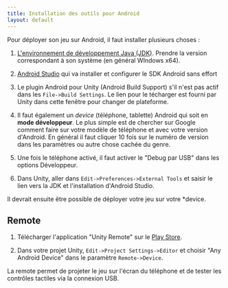 ```yaml
---
title: Installation des outils pour Android
layout: default
---
```


Pour déployer son jeu sur Android, il faut installer plusieurs choses :

1. [L'environnement de développement Java (JDK)](http://www.oracle.com/technetwork/java/javase/downloads/jdk8-downloads-2133151.html). Prendre la version correspondant à son système (en général WIndows x64).

2. [Android Studio](https://developer.android.com/studio/index.html) qui va installer et configurer le SDK Android sans effort

3. Le plugin Android pour Unity (Android Build Support) s'il n'est pas actif dans les `File->Build Settings`. Le lien pour le técharger est fourni par Unity dans cette fenêtre pour changer de plateforme.

4. Il faut également un *device* (téléphone, tablette) Android qui soit en **mode développeur**. Le plus simple est de chercher sur Google comment faire sur votre modèle de téléphone et avec votre version d'Android. En général il faut cliquer 10 fois sur le numéro de version dans les paramètres ou autre chose cachée du genre.

5. Une fois le téléphone activé, il faut activer le "Debug par USB" dans les options Développeur.

6. Dans Unity, aller dans `Edit->Preferences->External Tools` et saisir le lien vers la JDK et l'installation d'Android Studio.

Il devrait ensuite être possible de déployer votre jeu sur votre *device.

## Remote

1. Télécharger l'application "Unity Remote" sur le [Play Store](https://play.google.com/store/apps/details?id=com.unity3d.genericremote&hl=fr).

2. Dans votre projet Unity, `Edit->Project Settings->Editor` et choisir "Any Android Device" dans le paramètre `Remote->Device`.

La remote permet de projeter le jeu sur l'écran du téléphone et de tester les contrôles tactiles via la connexion USB.

